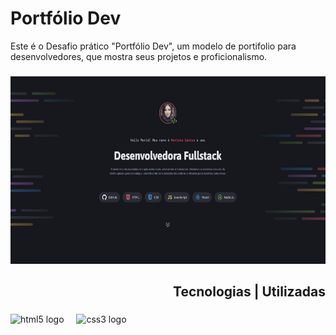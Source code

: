 # Portfólio Dev

 Este é o Desafio prático "Portfólio Dev", um modelo de portifolio para desenvolvedores, que mostra seus projetos e proficionalismo. 

###

<div align="center">
  <img height="300" src="WhatsApp Image 2024-07-31 at 16.01.02.jpeg"  />
</div>

<h2 align="right">Tecnologias |  Utilizadas</h2>

###

<div align="left">
  <img src="https://cdn.jsdelivr.net/gh/devicons/devicon/icons/html5/html5-original.svg" height="40" alt="html5 logo"  />
  <img width="12" />
  <img src="https://cdn.jsdelivr.net/gh/devicons/devicon/icons/css3/css3-original.svg" height="40" alt="css3 logo"  />
  <img width="12" />
</div>